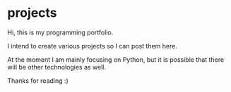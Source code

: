 # projects
Hi, this is my programming portfolio.

I intend to create various projects so I can post them here.

At the moment I am mainly focusing on Python, but it is possible that there will be other technologies as well.

Thanks for reading :)